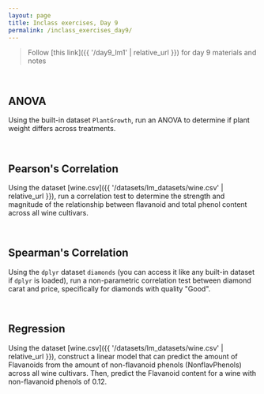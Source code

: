 ```yaml
---
layout: page
title: Inclass exercises, Day 9
permalink: /inclass_exercises_day9/
---
```

> Follow [this link]({{ '/day9_lm1' | relative_url }}) for day 9 materials and notes

<br>


## ANOVA

Using the built-in dataset `PlantGrowth`, run an ANOVA to determine if plant weight differs across treatments.

<br>


## Pearson's Correlation

Using the dataset [wine.csv]({{ '/datasets/lm_datasets/wine.csv' | relative_url }}), run a correlation test to determine the strength and magnitude of the relationship between flavanoid and total phenol content across all wine cultivars.

<br>

## Spearman's Correlation

Using the `dplyr` dataset `diamonds` (you can access it like any built-in dataset if `dplyr` is loaded), run a non-parametric correlation test between diamond carat and price, specifically for diamonds with quality "Good".

<br>

## Regression

Using the dataset [wine.csv]({{ '/datasets/lm_datasets/wine.csv' | relative_url }}), construct a linear model that can predict the amount of Flavanoids from the amount of non-flavanoid phenols (NonflavPhenols) across all wine cultivars. Then, predict the Flavanoid content for a wine with non-flavanoid phenols of 0.12. 
